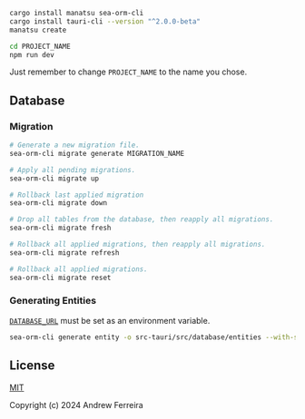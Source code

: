 ```bash
cargo install manatsu sea-orm-cli
cargo install tauri-cli --version "^2.0.0-beta"
manatsu create

cd PROJECT_NAME
npm run dev
```

Just remember to change `PROJECT_NAME` to the name you chose.

## Database

### Migration

```sh
# Generate a new migration file.
sea-orm-cli migrate generate MIGRATION_NAME

# Apply all pending migrations.
sea-orm-cli migrate up

# Rollback last applied migration
sea-orm-cli migrate down

# Drop all tables from the database, then reapply all migrations.
sea-orm-cli migrate fresh

# Rollback all applied migrations, then reapply all migrations.
sea-orm-cli migrate refresh

# Rollback all applied migrations.
sea-orm-cli migrate reset
```

### Generating Entities

[`DATABASE_URL`](https://www.sea-ql.org/SeaORM/docs/generate-entity/sea-orm-cli/#configure-environment) must be set as an environment variable.

```sh
sea-orm-cli generate entity -o src-tauri/src/database/entities --with-serde both --model-extra-attributes "serde(rename_all(serialize = \"camelCase\"))"
```

## License

[MIT](https://raw.githubusercontent.com/tsukilabs/manatsu/main/LICENSE)

Copyright (c) 2024 Andrew Ferreira
